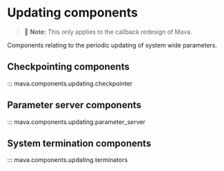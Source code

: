 # Updating components

> 🚧 **Note:** This only applies to the callback redesign of Mava.

Components relating to the periodic updating of system wide parameters.

## Checkpointing components
::: mava.components.updating.checkpointer

## Parameter server components
::: mava.components.updating.parameter_server

## System termination components
::: mava.components.updating.terminators
